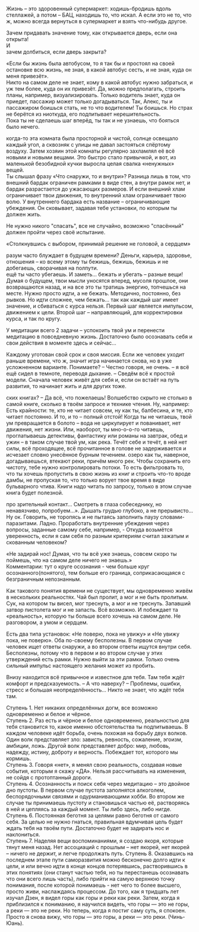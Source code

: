 Жизнь – это здоровенный супермаркет: ходишь-бродишь вдоль стеллажей, а потом – БАЦ, находишь то, что искал. А если это не то, что ж, можно всегда вернуться в супермаркет и взять что-нибудь другое.

Зачем придавать значение тому, как открывается дверь, если она открыта!  
И  
зачем долбиться, если дверь закрыта?

«Если бы жизнь была автобусом, то я так бы и простоял на своей остановке всю жизнь, не зная, в какой автобус сесть, и не зная, куда он меня привезёт».  
Никто на самом деле не знает, кому в какой автобус нужно забраться, и уж тем более, куда он их привезёт. Да, можно предполагать, строить планы, например, визуализировать. Только водитель знает, куда он приедет, пассажир может только догадываться. Так, Алекс, ты и пассажиром боишься стать, не то что водителем! Ты боишься. Но страх не берётся из ниоткуда, его подпитывает нерешительность.  
Пока ты не сделаешь шаг вперёд, ты так и не узнаешь, что бояться было нечего.

когда-то эта комната была просторной и чистой, солнце освещало каждый угол, а сквозняк с улицы не давал застояться спёртому воздуху. Затем хозяин этой комнаты регулярно захламлял её всё новыми и новыми вещами. Это быстро стало привычкой, и вот, из маленькой безобидной кучки выросла целая свалка «ненужных» вещей.  
Ты слышал фразу «Что снаружи, то и внутри»? Разница лишь в том, что внешний бардак ограничен рамками в виде стен, а внутри рамок нет, и бардак разрастается до ужасающих размеров. И если внешний хлам ограничивает твои движения, то внутренний хлам ограничивает твою волю. У внутреннего бардака есть название – ограничивающие убеждения. Он сковывает, задавая тебе установки, по которым ты должен жить.

Не нужно никого "спасать", все не случайно, возможно "спасённый" должен пройти через своё испытание.

«Столкнувшись с выбором, принимай решение не головой, а сердцем»

разум часто блуждает в будущем времени? Деньги, карьера, здоровье, отношения – ко всему этому ты бежишь, бежишь, бежишь и не добегаешь, сворачивая на полпути.  
ещё ты часто убегаешь. И заметь… бежать и убегать – разные вещи!  
Думая о будущем, твои мысли уносятся вперед, мусоля прошлое, они возвращаются назад, и на все это ты тратишь энергию, топчешься на месте. Нужно просто идти, а не бежать. Методично, постоянно, без рывков. Но идти сложнее, чем бежать… так как каждый шаг имеет значение, и сбиваться с курса нельзя. Первый шаг является импульсом, движением к цели. Второй шаг – направляющий, для корректировки курса, и так по кругу.

У медитации всего 2 задачи – успокоить твой ум и перенести медитацию в повседневную жизнь. Достаточно было осознавать себя и свои действия в моменте здесь и сейчас…

Каждому уготован свой срок и своя миссия. Если же человек уходит раньше времени, что ж, значит игра начинается снова, но в уже усложненном варианте. Понимаете? – Честно говоря, не очень. – я всё ещё сидел в темноте, переводя дыхание. – Сведём всё к простой модели. Сначала человек живёт для себя и, если он встаёт на путь развития, то начинает жить и для других тоже.

ских книгах? – Да всё, что пожелаешь! Волшебство скрыто не столько в самой книге, сколько в твоём запросе и технике чтения. Ну, например: Есть крайности: те, кто не читает совсем, ну как ты, балбесина, и те, кто читает постоянно. И то, и то – полный отстой! Когда ты не читаешь, твой ум превращается в болото – вода не циркулирует и пованивает, нет движения, нет жизни. Или, наоборот, ты мно-о-о-го читаешь, проглатываешь детективы, фантастику или романы на завтрак, обед и ужин – в таком случае твой ум, как река. Течёт себе и течёт, в ней нет силы, всё проходящее, всё прочитанное в голове не задерживается и исчезает словно унесённое бурным течением. озеро как ты, наверное, догадываешься, втекают реки, причём много рек. Чтобы сохранить его чистоту, тебе нужно контролировать потоки. То есть фильтровать то, что ты хочешь пропустить в свою жизнь из книг и строить что-то вроде дамбы, не пропуская то, что только ворует твое время в виде бульварного чтива. Книги надо читать по запросу, только в этом случае книга будет полезной.

про зрительный контакт… Смотреть в глаза собеседнику, но ненавязчиво, попробуем…». Дышать грудью глубоко, а не прерывисто… Ну ок. Говорить, не торопясь и не пытаясь заполнить паузу словами-паразитами. Ладно. Проработать внутренние убеждения через вопросы, заданные самому себе, например, - Откуда возьмётся уверенность, если я сам себя по разным критериям считал зажатым и скованным человеком?

«Не задирай нос! Думая, что ты всё уже знаешь, совсем скоро ты поймешь, что на самом деле ничего не знаешь.»  
Комментарии: тут о круге осознания - чем больше круг осознанного(понятого), тем больше его граница, соприкасающаяся с безграничным непознанным.

Как такового понятия времени не существует, мы одновременно живём в нескольких реальностях. Чай был пролит, а мог и не быть пролитым. Сук, на котором ты висел, мог треснуть, а мог и не треснуть. Запавший затвор пистолета мог и не запасть. Всё возможно. И побеждает та «реальность», которую ты больше всего хочешь на самом деле. Не разговором, а умом и сердцем.

Есть два типа установок: «Не поверю, пока не увижу» и «Не увижу пока, не поверю». Оба по-своему бесполезны. В первом случае человек ищет ответы снаружи, а во втором ответы ищутся внутри себя. Бесполезны, потому что в первом и во втором случае у этих утверждений есть рамки. Нужно выйти за эти рамки. Только очень сильный импульс настоящего желания может из пробить.

Внизу находится всё привычное и известное для тебя. Там тебя ждёт комфорт и предсказуемость. – А что наверху? – Проблемы, ошибки, стресс и большая неопределённость… Никто не знает, что ждёт тебя там.

Ступень 1. Нет никаких определённых догм, все возможно одновременно и белое и чёрное.  
Ступень 2. Раз есть и чёрное и белое одновременно, реальностью для тебя становится то, какое именно обстоятельства ты подпитываешь. В каждом человеке идёт борьба, очень похожая на борьбу двух волков. Один волк представляет зло: зависть, ревность, сожаление, эгоизм, амбиции, ложь. Другой волк представляет добро: мир, любовь, надежду, истину, доброту и верность. Побеждает тот, которого мы кормишь.  
Ступень 3. Говоря «нет», я менял свою реальность, создавая новые события, которым я скажу «ДА». Нельзя рассчитывать на изменения, не сойдя с протоптанный дороги.  
Ступень 4. Осознанность и поиск себя через медитацию – это двойное дно пустоты. В первом случае пустота заполнятся алкоголем, беспорядочными связями и одурманивающими хобби. Во втором же случае ты принимаешь пустоту и становишься частью её, растворяясь в ней и цепляясь за каждый момент. Ты либо здесь, либо нигде.  
Ступень 6. Постоянная беготня за целями равно беготня от самого себя. За целью не нужно гнаться, правильная вдумчивая цель будет ждать тебя на твоём пути. Достаточно будет не задирать нос и наклониться.  
Ступень 7. Наделяя вещи воспоминаниями, я создаю якоря, которые тянут меня назад. Нет ассоциаций с прошлым – нет якорей, нет якорей – ничего не держит, и легче продолжать путь.
Ступень 8. Оказавшись на последнем этапе пути саморазвития можно бесконечно долго идти к цели, и или вечно идти в конце концов потерявшись, растворившись в этих понятиях (они станут частью тебя, но ты перестанешь осознавать что они всего лишь часть), либо прийти на самую верхнюю точку понимания, после которой понимаешь - нет чего то более высшего, просто живи, наслаждаясь процессом. До того, как я тридцать лет изучал Дзен, я видел горы как горы и реки как реки. Затем, когда я приблизился к пониманию, я научился видеть, что горы — это не горы, а реки — это не реки. Но теперь, когда я постиг саму суть, я спокоен. Просто я снова вижу, что горы — это горы, а реки — это реки. (Чинь-Юань).